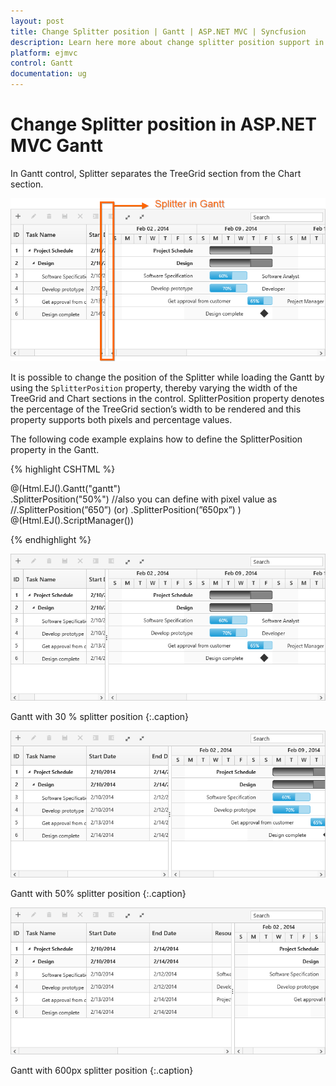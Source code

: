 ```yaml
---
layout: post
title: Change Splitter position | Gantt | ASP.NET MVC | Syncfusion
description: Learn here more about change splitter position support in Syncfusion Essential ASP.NET MVC Gantt Control, its elements, and more.
platform: ejmvc
control: Gantt
documentation: ug
---
```


# Change Splitter position in ASP.NET MVC Gantt

In Gantt control, Splitter separates the TreeGrid section from the Chart section. 

![Change Splitter position in ASP.NET MVC Gantt](Change-Splitter-position_images/Change-Splitter-position_img1.png)


It is possible to change the position of the Splitter while loading the Gantt by using the `SplitterPosition` property, thereby varying the width of the TreeGrid and Chart sections in the control.  SplitterPosition property denotes the percentage of the TreeGrid section’s width to be rendered and this property supports both pixels and percentage values.

The following code example explains how to define the SplitterPosition property in the Gantt.


{% highlight CSHTML %}

@(Html.EJ().Gantt("gantt")    
    .SplitterPosition("50%")
    //also you can define with pixel value as 
    //.SplitterPosition(”650”) (or) .SplitterPosition(”650px”)
    )
@(Html.EJ().ScriptManager())

{% endhighlight %}

![Gantt with 30 % splitter position in ASP.NET MVC Gantt](Change-Splitter-position_images/Change-Splitter-position_img2.png)

Gantt with 30 % splitter position
{:.caption}

![Gantt with 50% splitter position in ASP.NET MVC Gantt](Change-Splitter-position_images/Change-Splitter-position_img3.png)

Gantt with 50% splitter position
{:.caption}

![Gantt with 600px splitter position in ASP.NET MVC Gantt](Change-Splitter-position_images/Change-Splitter-position_img4.png)

Gantt with 600px splitter position
{:.caption}



